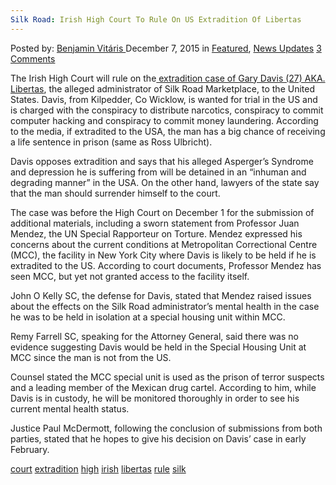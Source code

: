 ```yaml
---
Silk Road: Irish High Court To Rule On US Extradition Of Libertas
---
```

<article class="post-listing post-12486 post type-post status-publish format-standard has-post-thumbnail hentry  tag-court tag-extradition tag-high tag-irish tag-libertas tag-rule 
<div class="post-inner">
<span>Posted by: <a href="https://www.deepdotweb.com/author/benjaminvi/" title="">Benjamin Vitáris </a></span>
<span>December 7, 2015</span>
<span>in <a href="https://www.deepdotweb.com/category/deepdot-news/" rel="category tag">Featured</a>, <a href="https://www.deepdotweb.com/category/news-updates/" rel="category tag">News Updates</a></span>
<span><a href="https://www.deepdotweb.com/2015/12/07/irish-high-court-to-rule-on-us-extradition-of-libertas/#comments">3 Comments</a></span>


<p>The Irish High Court will rule on the<a href="http://www.independent.ie/irish-news/courts/high-court-to-rule-on-us-extradition-request-for-administrator-of-silk-road-website-34250572.html"> extradition case of Gary Davis (27) AKA. Libertas</a>, the alleged administrator of Silk Road Marketplace, to the United States. Davis, from Kilpedder, Co Wicklow, is wanted for trial in the US and is charged with the conspiracy to distribute narcotics, conspiracy to commit computer hacking and conspiracy to commit money laundering. According to the media, if extradited to the USA, the man has a big chance of receiving a life sentence in prison (same as Ross Ulbricht).</p>
<p>Davis opposes extradition and says that his alleged Asperger&#8217;s Syndrome and depression he is suffering from will be detained in an “inhuman and degrading manner” in the USA. On the other hand, lawyers of the state say that the man should surrender himself to the court.</p>
<p>The case was before the High Court on December 1 for the submission of additional materials, including a sworn statement from Professor Juan Mendez, the UN Special Rapporteur on Torture. Mendez expressed his concerns about the current conditions at Metropolitan Correctional Centre (MCC), the facility in New York City where Davis is likely to be held if he is extradited to the US. According to court documents, Professor Mendez has seen MCC, but yet not granted access to the facility itself.</p>
<p>John O Kelly SC, the defense for Davis, stated that Mendez raised issues about the effects on the Silk Road administrator’s mental health in the case he was to be held in isolation at a special housing unit within MCC.</p>
<p>Remy Farrell SC, speaking for the Attorney General, said there was no evidence suggesting Davis would be held in the Special Housing Unit at MCC since the man is not from the US.</p>
<p>Counsel stated the MCC special unit is used as the prison of terror suspects and a leading member of the Mexican drug cartel. According to him, while Davis is in custody, he will be monitored thoroughly in order to see his current mental health status.</p>
<p>Justice Paul McDermott, following the conclusion of submissions from both parties, stated that he hopes to give his decision on Davis’ case in early February.</p>
</div>
<a href="https://www.deepdotweb.com/tag/court/" rel="tag">court</a> <a href="https://www.deepdotweb.com/tag/extradition/" rel="tag">extradition</a> <a href="https://www.deepdotweb.com/tag/high/" rel="tag">high</a> <a href="https://www.deepdotweb.com/tag/irish/" rel="tag">irish</a> <a href="https://www.deepdotweb.com/tag/libertas/" rel="tag">libertas</a>  <a href="https://www.deepdotweb.com/tag/rule/" rel="tag">rule</a> <a href="https://www.deepdotweb.com/tag/silk/" rel="tag">silk</a></span> <span style="display:none" class="updated">2015-12-07<a href="https://www.deepdotweb.com/author/benjaminvi/" title="Posts by Benjamin Vitáris" rel="author">Benjamin Vitáris</a></strong></div>

